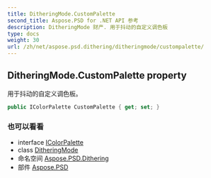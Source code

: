 ```yaml
---
title: DitheringMode.CustomPalette
second_title: Aspose.PSD for .NET API 参考
description: DitheringMode 财产. 用于抖动的自定义调色板
type: docs
weight: 30
url: /zh/net/aspose.psd.dithering/ditheringmode/custompalette/
---
```

## DitheringMode.CustomPalette property

用于抖动的自定义调色板。

```csharp
public IColorPalette CustomPalette { get; set; }
```

### 也可以看看

* interface [IColorPalette](../../../aspose.psd/icolorpalette/)
* class [DitheringMode](../)
* 命名空间 [Aspose.PSD.Dithering](../../ditheringmode/)
* 部件 [Aspose.PSD](../../../)



